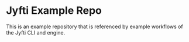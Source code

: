# Jyfti Example Repo

This is an example repository that is referenced by example workflows of the Jyfti CLI and engine.